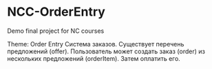 # NCC-OrderEntry
Demo final project for NC courses

Theme: Order Entry
Система заказов. 
Существует перечень предложений (offer). Пользователь может создать заказ (order) из нескольких предложений (orderItem). 
Затем оплатить его. 
